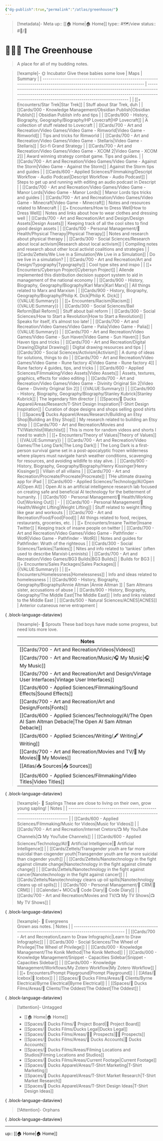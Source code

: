 ```yaml
---
{"dg-publish":true,"permalink":"/atlas/greenhouse/"}
---
```


>[!metadata]- Meta
>up:: [[🏠 Home\|🏠 Home]]
>type:: #🗺/view 
>status:: #📝/🌱 

# 👨🏻‍🌾 The Greenhouse
> A place for all of my budding notes.

> [!example]- 🌞 Incubator
> Give these babies some love
>  | Maps                                                                                                                         | Summary                                                                                                                                                                                                        |
> | ---------------------------------------------------------------------------------------------------------------------------- | -------------------------------------------------------------------------------------------------------------------------------------------------------------------------------------------------------------- |
> | [[+ Encounters/Star Trek\|Star Trek]]                                                                                     | Stuff about Star Trek, duh                                                                                                                                                                                     |
> | [[Cards/000 - Knowledge Management/Obsidian Publish\|Obsidian Publish]]                                                   | Obsidian Publish info and tips                                                                                                                                                                                 |
> | [[Cards/900 - History, Biography, Geography/Biography/HP Lovecraft\|HP Lovecraft]]                                        | A collection of stuff related to Lovecraft                                                                                                                                                                     |
> | [[Cards/700 - Art and Recreation/Video Games/Video Game - Rimworld\|Video Game - Rimworld]]                               | Tips and tricks for Rimworld                                                                                                                                                                                   |
> | [[Cards/700 - Art and Recreation/Video Games/Video Game - Stellaris\|Video Game - Stellaris]]                             | Sci-fi Grand Strategy                                                                                                                                                                                          |
> | [[Cards/700 - Art and Recreation/Video Games/Video Game - XCOM 2\|Video Game - XCOM 2]]                                   | Award winning strategy combat game. Tips and guides.                                                                                                                                                           |
> | [[Cards/700 - Art and Recreation/Video Games/Video Game - Against the Storm\|Video Game - Against the Storm]]             | Against the Storm tips and guides                                                                                                                                                                              |
> | [[Cards/600 - Applied Sciences/Filmmaking/Descript Workflow - Audio Podcast\|Descript Workflow - Audio Podcast]]          | Steps to get up and running with editing an audio podcast in Descript                                                                                                                                          |
> | [[Cards/700 - Art and Recreation/Video Games/Video Game - Manor Lords\|Video Game - Manor Lords]]                         | Manor Lords tips tricks and guides                                                                                                                                                                             |
> | [[Cards/700 - Art and Recreation/Video Games/Video Game - Minecraft\|Video Game - Minecraft]]                             | Notes and resources related to Minecraft                                                                                                                                                                       |
> | [[+ Encounters/How to Dress Well\|How to Dress Well]]                                                                     | Notes and links about how to wear clothes and dressing well                                                                                                                                                    |
> | [[Cards/700 - Art and Recreation/Art and Design/Design Assets\|Design Assets]]                                            | Keeping track of all the cool sites to find good design assets                                                                                                                                                 |
> | [[Cards/100 - Personal Management/💪 Health/Physical Therapy\|Physical Therapy]]                                          | Notes and research about physical therapy                                                                                                                                                                      |
> | [[Cards/300 - Social Sciences/Research about local activism\|Research about local activism]]                              | Compiling notes and research about other local activist coalitions and strategies                                                                                                                              |
> | [[Cards/Zettels/We Live in a Simulation\|We Live in a Simulation]]                                                        | Do we live in a simulation?                                                                                                                                                                                    |
> | [[Cards/700 - Art and Recreation/Art and Design/Typography\|Typography]]                                                  | Cool type sites and inspo                                                                                                                                                                                      |
> | [[+ Encounters/Cybersyn Project\|Cybersyn Project]]                                                                       | Allende implemented this distribution decision support system to aid in management of the national economy                                                                                                     |
> | [[Cards/900 - History, Biography, Geography/Biography/Karl Marx\|Karl Marx]]                                              | All things related to Marx and Marxism                                                                                                                                                                         |
> | [[Cards/900 - History, Biography, Geography/Biography/Philip K. Dick\|Philip K. Dick]]                                    | {{VALUE:Summary}}                                                                                                                                                                                              |
> | [[+ Encounters/Racism\|Racism]]                                                                                           | {{VALUE:Summary}}                                                                                                                                                                                              |
> | [[Cards/300 - Social Sciences/Bail Reform\|Bail Reform]]                                                                  | Stuff about bail reform                                                                                                                                                                                        |
> | [[Cards/300 - Social Sciences/How to Start a Revolution\|How to Start a Revolution]]                                      | Speaks for itself, it’s almost too late!                                                                                                                                                                       |
> | [[Cards/700 - Art and Recreation/Video Games/Video Game - Palia\|Video Game - Palia]]                                     | {{VALUE:Summary}}                                                                                                                                                                                              |
> | [[Cards/700 - Art and Recreation/Video Games/Video Game - Sun Haven\|Video Game - Sun Haven]]                             | Sun Haven tips and tricks                                                                                                                                                                                      |
> | [[Cards/700 - Art and Recreation/Digital Drawing\|Digital Drawing]]                                                       | Digital drawing resources and tips                                                                                                                                                                             |
> | [[Cards/300 - Social Sciences/Activism\|Activism]]                                                                        | A dump of ideas for solutions, things to do                                                                                                                                                                    |
> | [[Cards/700 - Art and Recreation/Video Games/Video Game - Rune factory 4\|Video Game - Rune factory 4]]                   | Rune factory 4 guides, tips, and tricks                                                                                                                                                                        |
> | [[Cards/600 - Applied Sciences/Filmmaking/Video Assets\|Video Assets]]                                                    | Assets, textures, graphics, effects for video editing                                                                                                                                                          |
> | [[Cards/700 - Art and Recreation/Video Games/Video Game - Divinity Original Sin 2\|Video Game - Divinity Original Sin 2]] | {{VALUE:Summary}}                                                                                                                                                                                              |
> | [[Cards/900 - History, Biography, Geography/Biography/Stanley Kubrick\|Stanley Kubrick]]                                  | The legendary film director                                                                                                                                                                                    |
> | [[Spaces/🦆 Ducks Apparel/Areas/Research/T-Shirt Design Inspiration\|T-Shirt Design Inspiration]]                         | Curation of dope designs and shops selling good shirts                                                                                                                                                         |
> | [[Spaces/🦆 Ducks Apparel/Areas/Research/Building an Etsy Shop\|Building an Etsy Shop]]                                   | My research related to building an Etsy shop                                                                                                                                                                   |
> | [[Cards/700 - Art and Recreation/Movies and TV/Watchlist\|Watchlist]]                                                     | This is more for random videos and shorts I need to watch                                                                                                                                                      |
> | [[+ Encounters/Theory of Values\|Theory of Values]]                                                                       | {{VALUE:Summary}}                                                                                                                                                                                              |
> | [[Cards/700 - Art and Recreation/Video Games/The Long Dark\|The Long Dark]]                                               | The Long Dark is a first-person survival game set in a post-apocalyptic frozen wilderness where players must navigate harsh weather conditions, scavenging for resources, and avoiding wildlife to stay alive. |
> | [[Cards/900 - History, Biography, Geography/Biography/Henry Kissinger\|Henry Kissinger]]                                  | Villain of all villains                                                                                                                                                                                        |
> | [[Cards/700 - Art and Recreation/Procreate/Procreate\|Procreate]]                                                         | THe ultimate drawing app for iPad                                                                                                                                                                              |
> | [[Cards/600 - Applied Sciences/Technology/AI/Open AI\|Open AI]]                                                           | Open AI is an artificial intelligence research lab focused on creating safe and beneficial AI technology for the betterment of humanity.                                                                       |
> | [[Cards/100 - Personal Management/💪 Health/Working Out\|Working Out]]                                                    | \-                                                                                                                                                                                                             |
> | [[Cards/100 - Personal Management/💪 Health/Weight Lifting\|Weight Lifting]]                                              | Stuff related to weight lifting like gear and workouts                                                                                                                                                         |
> | [[Cards/700 - Art and Recreation/Food/Food\|Food]]                                                                        | All things related to food, recipes, restaurants, groceries, etc.                                                                                                                                              |
> | [[+ Encounters/Insane Twitter\|Insane Twitter]]                                                                           | Keeping track of insane people on twitter                                                                                                                                                                      |
> | [[Cards/700 - Art and Recreation/Video Games/Video Game - Pathfinder - WotR\|Video Game - Pathfinder - WotR]]             | Notes and guides for Pathfinder: Wrath of the righteous                                                                                                                                                        |
> | [[Cards/300 - Social Sciences/Tankies\|Tankies]]                                                                          | Nites and info related to 'tankies' (often used to describe Marxist-Leninists)                                                                                                                                 |
> | [[Cards/700 - Art and Recreation/Video Games/BG3 Builds\|BG3 Builds]]                                                     | Builds for BG3                                                                                                                                                                                                 |
> | [[+ Encounters/Sales Packages\|Sales Packages]]                                                                           | {{VALUE:Summary}}                                                                                                                                                                                              |
> | [[+ Encounters/Homelessness\|Homelessness]]                                                                               | Info and ideas related to homelessness                                                                                                                                                                         |
> | [[Cards/900 - History, Biography, Geography/Biography/Annie Altman \|Annie Altman ]]                                      | Sam Altmans sister, accusations of abuse                                                                                                                                                                       |
> | [[Cards/900 - History, Biography, Geography/The Middle East\|The Middle East]]                                            | Info and links related to the Middle East                                                                                                                                                                      |
> | [[Cards/500 - Natural Sciences/ACNES\|ACNES]]                                                                             | Anterior cutaneous nerve entrapment                                                                                                                                                                            |
> 
{ .block-language-dataview}


> [!example]- 🌱 Sprouts
> These bad boys have made some progress, but need lots more love.
> 
>  | Notes                                                                                                            |
> | ---------------------------------------------------------------------------------------------------------------- |
> | [[Cards/700 - Art and Recreation/Videos\|Videos]]                                                             |
> | [[Cards/700 - Art and Recreation/Music/🎧 My Music\|🎧 My Music]]                                             |
> | [[Cards/700 - Art and Recreation/Art and Design/Vintage User Interfaces\|Vintage User Interfaces]]            |
> | [[Cards/600 - Applied Sciences/Filmmaking/Sound Effects\|Sound Effects]]                                      |
> | [[Cards/700 - Art and Recreation/Art and Design/Fonts\|Fonts]]                                                |
> | [[Cards/600 - Applied Sciences/Technology/AI/The Open AI Sam Altman Debacle\|The Open AI Sam Altman Debacle]] |
> | [[Cards/600 - Applied Sciences/Writing/🖋 Writing\|🖋 Writing]]                                               |
> | [[Cards/700 - Art and Recreation/Movies and TV/🍿 My Movies\|🍿 My Movies]]                                   |
> | [[Atlas/📥 Sources\|📥 Sources]]                                                                              |
> | [[Cards/600 - Applied Sciences/Filmmaking/Video Titles\|Video Titles]]                                        |
> 
{ .block-language-dataview}

> [!example]- 🌿 Saplings 
> These are close to living on their own, grow young sapling!
>  | Notes                                                                                                                                           |
> | ----------------------------------------------------------------------------------------------------------------------------------------------- |
> | [[Cards/600 - Applied Sciences/Filmmaking/Music for Videos\|Music for Videos]]                                                               |
> | [[Cards/700 - Art and Recreation/Internet Cretors/📺 My YouTube Channels\|📺 My YouTube Channels]]                                           |
> | [[Cards/600 - Applied Sciences/Technology/AI/🤖 Artificial Intelligence\|🤖 Artificial Intelligence]]                                        |
> | [[Cards/Zettels/Transgender youth are far more suicidal than cisgender youth\|Transgender youth are far more suicidal than cisgender youth]] |
> | [[Cards/Zettels/Nanotechnology in the fight against climate change\|Nanotechnology in the fight against climate change]]                     |
> | [[Cards/Zettels/Nanotechnology in the fight against cancer\|Nanotechnology in the fight against cancer]]                                     |
> | [[Cards/Zettels/Nanotechnology cleans up oil spills\|Nanotechnology cleans up oil spills]]                                                   |
> | [[Cards/100 - Personal Management/👯 CRM\|👯 CRM]]                                                                                           |
> | [[Calendar/+ MOCs/🧪 Code Diary\|🧪 Code Diary]]                                                                                             |
> | [[Cards/700 - Art and Recreation/Movies and TV/📺 My TV Shows\|📺 My TV Shows]]                                                              |
> 
{ .block-language-dataview}

> [!example]- 🌲 Evergreens  
> Grown ass notes.
>  | Notes                                                                                              |
> | -------------------------------------------------------------------------------------------------- |
> | [[Cards/700 - Art and Recreation/Learn to Draw Infographic\|Learn to Draw Infographic]]         |
> | [[Cards/300 - Social Sciences/The Wheel of Privilege\|The Wheel of Privilege]]                  |
> | [[Cards/000 - Knowledge Management/The Konik Method\|The Konik Method]]                         |
> | [[Cards/000 - Knowledge Management/Snippet - Capacities Sidebar\|Snippet - Capacities Sidebar]] |
> | [[Cards/000 - Knowledge Management/Workflows/My Zotero Workflow\|My Zotero Workflow]]           |
> | [[+ Encounters/Prompt Playground\|Prompt Playground]]                                           |
> | [[Atlas/🧊 Icebox\|🧊 Icebox]]                                                                  |
> | [[Spaces/🦆 Ducks Films/Areas/🤑 Clients/Byrne Electrical/Byrne Electrical\|Byrne Electrical]]  |
> | [[Spaces/🦆 Ducks Films/Areas/🤑 Clients/The Oddest/The Oddest\|The Oddest]]                    |
> 
{ .block-language-dataview}




> [!attention]- Untagged
>  - [[🏠 Home\|🏠 Home]]
> - [[Spaces/🦆 Ducks Films/🌈 Project Board\|🌈 Project Board]]
> - [[Spaces/🦆 Ducks Films/Ducks Legal\|Ducks Legal]]
> - [[Spaces/🦆 Ducks Films/Areas/🤷‍♂️ Prospects\|🤷‍♂️ Prospects]]
> - [[Spaces/🦆 Ducks Films/Areas/👤 Ducks Accounts\|👤 Ducks Accounts]]
> - [[Spaces/🦆 Ducks Films/Areas/Filming Locations and Studios\|Filming Locations and Studios]]
> - [[Spaces/🦆 Ducks Films/Areas/Current Footage\|Current Footage]]
> - [[Spaces/🦆 Ducks Apparel/Areas/T-Shirt Marketing\|T-Shirt Marketing]]
> - [[Spaces/🦆 Ducks Apparel/Areas/T-Shirt Market Research\|T-Shirt Market Research]]
> - [[Spaces/🦆 Ducks Apparel/Areas/T-Shirt Design Ideas\|T-Shirt Design Ideas]]
> 
{ .block-language-dataview}

> [!Attention]- Orphans
>  
{ .block-language-dataview}



---

up:: [[🏠 Home\|🏠 Home]]
